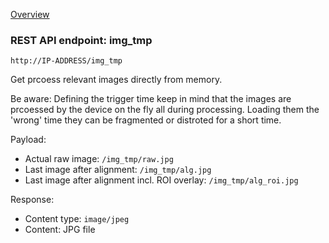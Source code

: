 [Overview](_overview.md) 

### REST API endpoint: img_tmp

`http://IP-ADDRESS/img_tmp`


Get prcoess relevant images directly from memory.

Be aware: Defining the trigger time keep in mind that the images are prcoessed by the device on the fly all during processing. Loading them the 'wrong' time they can be fragmented or distroted for a short time.

Payload:
- Actual raw image: `/img_tmp/raw.jpg`
- Last image after alignment: `/img_tmp/alg.jpg`
- Last image after alignment incl. ROI overlay: `/img_tmp/alg_roi.jpg`


Response:
  - Content type: `image/jpeg`
  - Content: JPG file
